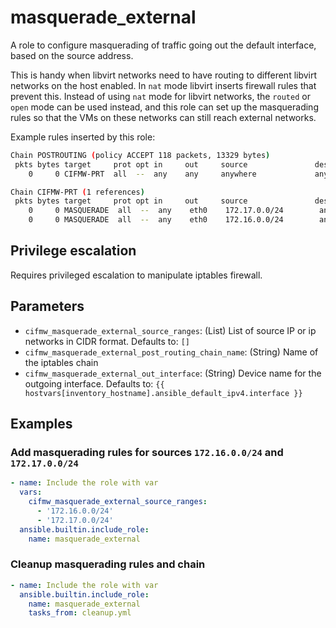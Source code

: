 # masquerade_external
A role to configure masquerading of traffic going out the default interface,
based on the source address.

This is handy when libvirt networks need to have routing to different libvirt
networks on the host enabled. In `nat` mode libvirt inserts firewall rules that
prevent this. Instead of using `nat` mode for libvirt networks, the `routed` or
`open` mode can be used instead, and this role can set up the masquerading
rules so that the VMs on these networks can still reach external networks.

Example rules inserted by this role:
```bash
Chain POSTROUTING (policy ACCEPT 118 packets, 13329 bytes)
 pkts bytes target     prot opt in     out     source               destination
    0     0 CIFMW-PRT  all  --  any    any     anywhere             anywhere

Chain CIFMW-PRT (1 references)
 pkts bytes target     prot opt in     out     source               destination
    0     0 MASQUERADE  all  --  any    eth0    172.17.0.0/24        anywhere
    0     0 MASQUERADE  all  --  any    eth0    172.16.0.0/24        anywhere
```

## Privilege escalation
Requires privileged escalation to manipulate iptables firewall.

## Parameters
* `cifmw_masquerade_external_source_ranges`: (List) List of source IP or ip networks in CIDR format. Defaults to: `[]`
* `cifmw_masquerade_external_post_routing_chain_name`: (String) Name of the iptables chain
* `cifmw_masquerade_external_out_interface`: (String) Device name for the outgoing interface. Defaults to: `{{ hostvars[inventory_hostname].ansible_default_ipv4.interface }}`

## Examples

### Add masquerading rules for sources `172.16.0.0/24` and `172.17.0.0/24`
```yaml
- name: Include the role with var
  vars:
    cifmw_masquerade_external_source_ranges:
      - '172.16.0.0/24'
      - '172.17.0.0/24'
  ansible.builtin.include_role:
    name: masquerade_external
```

### Cleanup masquerading rules and chain
```yaml
- name: Include the role with var
  ansible.builtin.include_role:
    name: masquerade_external
    tasks_from: cleanup.yml
```
